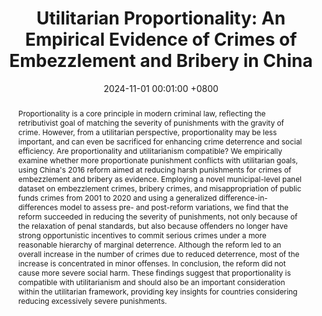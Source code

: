 ---
title:          'Utilitarian Proportionality: An Empirical Evidence of Crimes of Embezzlement and Bribery in China'
date:           2024-11-01 00:01:00 +0800
selected:       true
pub:            "2024 EMLE Midterm Meeting"
# pub_pre:        "Submitted to "
# pub_post:       'Under review.'
# pub_last:       ' <span class="badge badge-pill badge-publication badge-success">Spotlight</span>'
# pub_date:       "2024"

abstract: >-
  Proportionality is a core principle in modern criminal law, reflecting the retributivist goal of matching the severity of punishments with the gravity of crime. However, from a utilitarian perspective, proportionality may be less important, and can even be sacrificed for enhancing crime deterrence and social efficiency. Are proportionality and utilitarianism compatible? We empirically examine whether more proportionate punishment conflicts with utilitarian goals, using China's 2016 reform aimed at reducing harsh punishments for crimes of embezzlement and bribery as evidence. Employing a novel municipal-level panel dataset on embezzlement crimes, bribery crimes, and misappropriation of public funds crimes from 2001 to 2020 and using a generalized difference-in-differences model to assess pre- and post-reform variations, we find that the reform succeeded in reducing the severity of punishments, not only because of the relaxation of penal standards, but also because offenders no longer have strong opportunistic incentives to commit serious crimes under a more reasonable hierarchy of marginal deterrence. Although the reform led to an overall increase in the number of crimes due to reduced deterrence, most of the increase is concentrated in minor offenses. In conclusion, the reform did not cause more severe social harm. These findings suggest that proportionality is compatible with utilitarianism and should also be an important consideration within the utilitarian framework, providing key insights for countries considering reducing excessively severe punishments.

cover: /assets/images/covers/2024-1.png
authors:
  - Huabing Li
links:
---